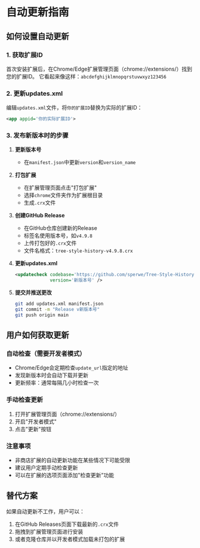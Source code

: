 # 自动更新指南

## 如何设置自动更新

### 1. 获取扩展ID
首次安装扩展后，在Chrome/Edge扩展管理页面（chrome://extensions/）找到您的扩展ID。
它看起来像这样：`abcdefghijklmnopqrstuvwxyz123456`

### 2. 更新updates.xml
编辑`updates.xml`文件，将`你的扩展ID`替换为实际的扩展ID：
```xml
<app appid='你的实际扩展ID'>
```

### 3. 发布新版本时的步骤

1. **更新版本号**
   - 在`manifest.json`中更新`version`和`version_name`
   
2. **打包扩展**
   - 在扩展管理页面点击"打包扩展"
   - 选择`chrome`文件夹作为扩展根目录
   - 生成`.crx`文件

3. **创建GitHub Release**
   - 在GitHub仓库创建新的Release
   - 标签名使用版本号，如`v4.9.8`
   - 上传打包好的`.crx`文件
   - 文件名格式：`tree-style-history-v4.9.8.crx`

4. **更新updates.xml**
   ```xml
   <updatecheck codebase='https://github.com/sperwe/Tree-Style-History/releases/download/v新版本号/tree-style-history-v新版本号.crx' 
                version='新版本号' />
   ```

5. **提交并推送更改**
   ```bash
   git add updates.xml manifest.json
   git commit -m "Release v新版本号"
   git push origin main
   ```

## 用户如何获取更新

### 自动检查（需要开发者模式）
- Chrome/Edge会定期检查`update_url`指定的地址
- 发现新版本时会自动下载并更新
- 更新频率：通常每隔几小时检查一次

### 手动检查更新
1. 打开扩展管理页面（chrome://extensions/）
2. 开启"开发者模式"
3. 点击"更新"按钮

### 注意事项
- 非商店扩展的自动更新功能在某些情况下可能受限
- 建议用户定期手动检查更新
- 可以在扩展的选项页面添加"检查更新"功能

## 替代方案

如果自动更新不工作，用户可以：
1. 在GitHub Releases页面下载最新的`.crx`文件
2. 拖拽到扩展管理页面进行安装
3. 或者克隆仓库并以开发者模式加载未打包的扩展
